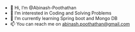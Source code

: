 - 👋 Hi, I’m @Abinash-Poothathan
- 👀 I’m interested in Coding and Solving Problems
- 🌱 I’m currently learning Spring boot and Mongo DB
- 📫 You can reach me on abinash.poothathan@gmail.com

<!---
Abinash-Poothathan/Abinash-Poothathan is a ✨ special ✨ repository because its `README.md` (this file) appears on your GitHub profile.
You can click the Preview link to take a look at your changes.
--->
